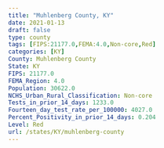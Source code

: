 ```yaml
---
title: "Muhlenberg County, KY"
date: 2021-01-13
draft: false
type: county
tags: [FIPS:21177.0,FEMA:4.0,Non-core,Red]
categories: [KY]
County: Muhlenberg County
State: KY
FIPS: 21177.0
FEMA_Region: 4.0
Population: 30622.0
NCHS_Urban_Rural_Classification: Non-core
Tests_in_prior_14_days: 1233.0
Fourteen_day_test_rate_per_100000: 4027.0
Percent_Positivity_in_prior_14_days: 0.204
Level: Red
url: /states/KY/muhlenberg-county
---
```




